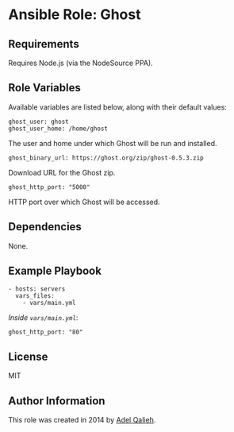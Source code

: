 # Ansible Role: Ghost

## Requirements

Requires Node.js (via the NodeSource PPA).

## Role Variables

Available variables are listed below, along with their default values:

    ghost_user: ghost
    ghost_user_home: /home/ghost

The user and home under which Ghost will be run and installed.

    ghost_binary_url: https://ghost.org/zip/ghost-0.5.3.zip

Download URL for the Ghost zip.

    ghost_http_port: "5000"

HTTP port over which Ghost will be accessed.

## Dependencies

None.

## Example Playbook

    - hosts: servers
      vars_files:
        - vars/main.yml

*Inside `vars/main.yml`*:

    ghost_http_port: "80"

## License

MIT

## Author Information

This role was created in 2014 by [Adel Qalieh](https://github.com/adelq/).
